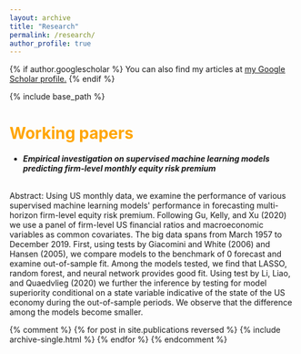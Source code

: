 ```yaml
---
layout: archive
title: "Research"
permalink: /research/
author_profile: true
---
```


{% if author.googlescholar %}
  You can also find my articles at <u><a href="{{author.googlescholar}}">my Google Scholar profile</a>.</u>
{% endif %}

{% include base_path %}

<span style="color:orange">Working papers</span>
======
* ***Empirical investigation on supervised machine learning models predicting firm-level monthly equity risk premium***
<br>
Abstract: Using US monthly data, we examine the performance of various supervised machine learning models' performance in forecasting multi-horizon firm-level equity risk premium. Following Gu, Kelly, and Xu (2020) we use a panel of firm-level US financial ratios and macroeconomic variables as common covariates. The big data spans from March 1957 to December 2019. First, using tests by Giacomini and White (2006) and Hansen (2005), we compare models to the benchmark of 0 forecast and examine out-of-sample fit. Among the models tested, we find that LASSO, random forest, and neural network provides good fit. Using test by Li, Liao, and Quaedvlieg (2020) we further the inference by testing for model superiority conditional on a state variable indicative of the state of the US economy during the out-of-sample periods. We observe that the difference among the models become smaller.


{% comment %} 
{% for post in site.publications reversed %}
  {% include archive-single.html %}
{% endfor %}
{% endcomment %} 
